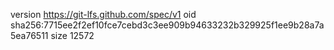 version https://git-lfs.github.com/spec/v1
oid sha256:7715ee2f2ef10fce7cebd3c3ee909b94633232b329925f1ee9b28a7a5ea76511
size 12572
